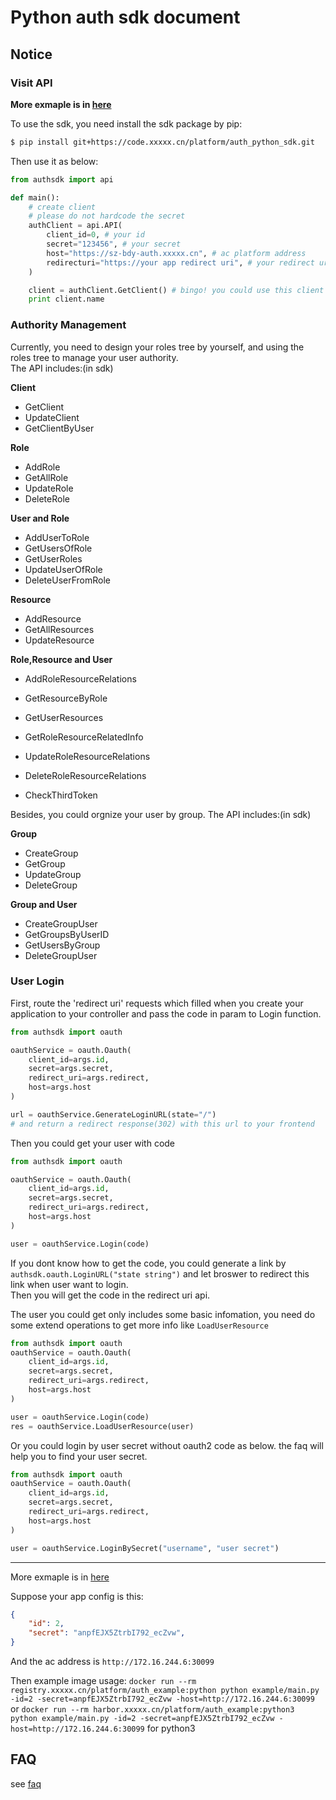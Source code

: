 # Python auth sdk document

## Notice

### Visit API

**More exmaple is in [here](sdk/python/example/main.py)**

To use the sdk, you need install the sdk package by pip:

```bash
$ pip install git+https://code.xxxxx.cn/platform/auth_python_sdk.git
```

Then use it as below:

```python
from authsdk import api

def main():
    # create client
    # please do not hardcode the secret
    authClient = api.API(
        client_id=0, # your id
        secret="123456", # your secret
        host="https://sz-bdy-auth.xxxxx.cn", # ac platform address
        redirecturi="https://your app redirect uri", # your redirect uri
    )

    client = authClient.GetClient() # bingo! you could use this client's methods, the types defined in authsdk.types
    print client.name
```

### Authority Management

Currently, you need to design your roles tree by yourself, and using the roles tree to manage your user authority.  
The API includes:(in sdk)

**Client**

- GetClient
- UpdateClient
- GetClientByUser

**Role**

- AddRole
- GetAllRole
- UpdateRole
- DeleteRole

**User and Role**

- AddUserToRole
- GetUsersOfRole
- GetUserRoles
- UpdateUserOfRole
- DeleteUserFromRole

**Resource**

- AddResource
- GetAllResources
- UpdateResource

**Role,Resource and User**

- AddRoleResourceRelations
- GetResourceByRole
- GetUserResources
- GetRoleResourceRelatedInfo
- UpdateRoleResourceRelations
- DeleteRoleResourceRelations

- CheckThirdToken

Besides, you could orgnize your user by group.
The API includes:(in sdk)

**Group**

- CreateGroup
- GetGroup
- UpdateGroup
- DeleteGroup

**Group and User**

- CreateGroupUser
- GetGroupsByUserID
- GetUsersByGroup
- DeleteGroupUser

### User Login

First, route the 'redirect uri' requests which filled when you create your application to your controller and pass the code in param to Login function.  

```python
from authsdk import oauth

oauthService = oauth.Oauth(
    client_id=args.id,
    secret=args.secret,
    redirect_uri=args.redirect,
    host=args.host
)

url = oauthService.GenerateLoginURL(state="/")
# and return a redirect response(302) with this url to your frontend
```

Then you could get your user with code

```python
from authsdk import oauth

oauthService = oauth.Oauth(
    client_id=args.id,
    secret=args.secret,
    redirect_uri=args.redirect,
    host=args.host
)

user = oauthService.Login(code)
```

If you dont know how to get the code, you could generate a link by `authsdk.oauth.LoginURL("state string")` and let broswer to redirect this link when user want to login.  
Then you will get the code in the redirect uri api.

The user you could get only includes some basic infomation, you need do some extend operations to get more info like `LoadUserResource`

```python
from authsdk import oauth
oauthService = oauth.Oauth(
    client_id=args.id,
    secret=args.secret,
    redirect_uri=args.redirect,
    host=args.host
)

user = oauthService.Login(code)
res = oauthService.LoadUserResource(user)
```

Or you could login by user secret without oauth2 code as below. the faq will help you to find your user secret.

```python
from authsdk import oauth
oauthService = oauth.Oauth(
    client_id=args.id,
    secret=args.secret,
    redirect_uri=args.redirect,
    host=args.host
)

user = oauthService.LoginBySecret("username", "user secret")
```

---------------
More exmaple is in [here](sdk/python/example/main.py)

Suppose your app config is this:
```json
{
    "id": 2,
    "secret": "anpfEJX5ZtrbI792_ecZvw",
}
```
And the ac address is `http://172.16.244.6:30099`

Then example image usage: `docker run --rm registry.xxxxx.cn/platform/auth_example:python python example/main.py -id=2 -secret=anpfEJX5ZtrbI792_ecZvw -host=http://172.16.244.6:30099`  
or `docker run --rm harbor.xxxxx.cn/platform/auth_example:python3 python example/main.py -id=2 -secret=anpfEJX5ZtrbI792_ecZvw -host=http://172.16.244.6:30099` for python3

## FAQ

see [faq](faq.md)
